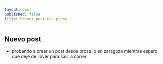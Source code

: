 ```yaml
---
layout: post
published: false
title: Primer post con prose
---
```

## Nuevo post 

* probando a crear un post desde prose.io en zaragoza mientras espero que deje de llover para salir a correr


